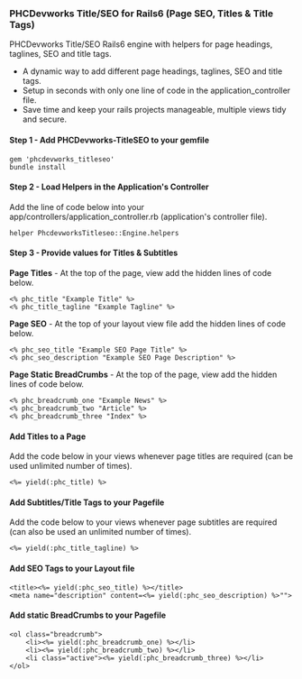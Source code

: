 ### PHCDevworks Title/SEO for Rails6 (Page SEO, Titles & Title Tags)

PHCDevworks Title/SEO Rails6 engine with helpers for page headings, taglines, SEO and title tags.

* A dynamic way to add different page headings, taglines, SEO and title tags.
* Setup in seconds with only one line of code in the application_controller file.
* Save time and keep your rails projects manageable, multiple views tidy and secure.

#### Step 1 - Add PHCDevworks-TitleSEO to your gemfile  

	gem 'phcdevworks_titleseo'
	bundle install

#### Step 2 - Load Helpers in the Application's Controller
Add the line of code below into your app/controllers/application_controller.rb (application's controller file).  

	helper PhcdevworksTitleseo::Engine.helpers

#### Step 3 - Provide values for Titles & Subtitles
**Page Titles** - At the top of the page, view add the hidden lines of code below.

	<% phc_title "Example Title" %>
	<% phc_title_tagline "Example Tagline" %>

**Page SEO** - At the top of your layout view file add the hidden lines of code below.

	<% phc_seo_title "Example SEO Page Title" %>
	<% phc_seo_description "Example SEO Page Description" %>

**Page Static BreadCrumbs** - At the top of the page, view add the hidden lines of code below.

	<% phc_breadcrumb_one "Example News" %>
	<% phc_breadcrumb_two "Article" %>
	<% phc_breadcrumb_three "Index" %>

#### Add Titles to a Page  
Add the code below in your views whenever page titles are required (can be used unlimited number of times).  

	<%= yield(:phc_title) %>

#### Add Subtitles/Title Tags to your Pagefile
Add the code below to your views whenever page subtitles are required (can also be used an unlimited number of times).  

	<%= yield(:phc_title_tagline) %>

#### Add SEO Tags to your Layout file

	<title><%= yield(:phc_seo_title) %></title>
	<meta name="description" content=<%= yield(:phc_seo_description) %>"">

#### Add static BreadCrumbs to your Pagefile

	<ol class="breadcrumb">
		<li><%= yield(:phc_breadcrumb_one) %></li>
		<li><%= yield(:phc_breadcrumb_two) %></li>
		<li class="active"><%= yield(:phc_breadcrumb_three) %></li>
	</ol>

